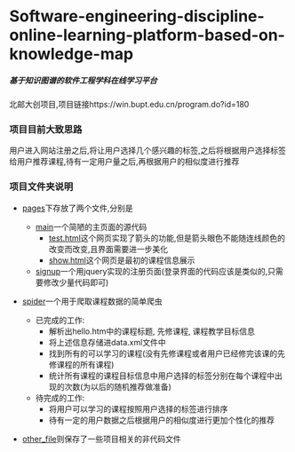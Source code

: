 # Software-engineering-discipline-online-learning-platform-based-on-knowledge-map
##### 基于知识图谱的软件工程学科在线学习平台
北邮大创项目,项目链接https://win.bupt.edu.cn/program.do?id=180

### 项目目前大致思路
用户进入网站注册之后,将让用户选择几个感兴趣的标签,之后将根据用户选择标签给用户推荐课程,待有一定用户量之后,再根据用户的相似度进行推荐

### 项目文件夹说明

- [pages](pages)下存放了两个文件,分别是
    - [main](pages/main)一个简陋的主页面的源代码
        - [test.html](pages/main/test.html)这个网页实现了箭头的功能,但是箭头眼色不能随连线颜色的改变而改变,且界面需要进一步美化
        - [show.html](pages/main/show.html)这个网页是最初的课程信息展示
    - [signup](pages/signup)一个用jquery实现的注册页面(登录界面的代码应该是类似的,只需要修改少量代码即可)
- [spider](spider)一个用于爬取课程数据的简单爬虫

    - 已完成的工作:
        - 解析出hello.htm中的课程标题, 先修课程, 课程教学目标信息
        - 将上述信息存储进data.xml文件中
        - 找到所有的可以学习的课程(没有先修课程或者用户已经修完该课的先修课程的所有课程)
        - 统计所有课程的课程目标信息中用户选择的标签分别在每个课程中出现的次数(为以后的随机推荐做准备)
    - 待完成的工作:
        - 将用户可以学习的课程按照用户选择的标签进行排序
        - 待有一定的用户数据之后根据用户的相似度进行更加个性化的推荐
- [other_file](other_file)则保存了一些项目相关的非代码文件
